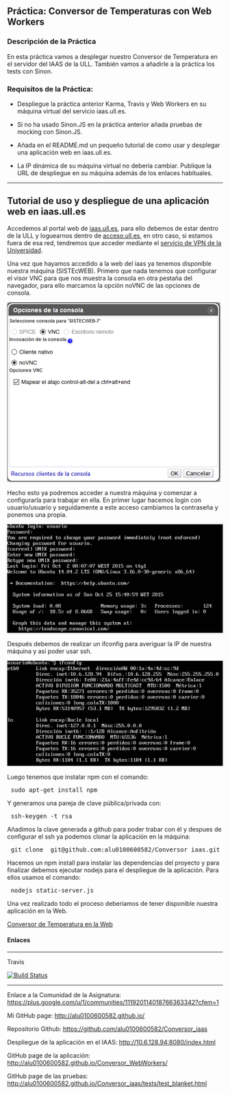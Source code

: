 ## Práctica: Conversor de Temperaturas con Web Workers

### Descripción de la Práctica

En esta práctica vamos a desplegar nuestro Conversor de Temperatura en el servidor del IAAS de la ULL. También vamos a añadirle a la práctica los tests con Sinon.

### Requisitos de la Práctica:

- Despliegue la práctica anterior Karma, Travis y Web Workers en su máquina virtual del servicio iaas.ull.es.

- Si no ha usado Sinon.JS en la práctica anterior añada pruebas de mocking con Sinon.JS.

- Añada en el README.md un pequeño tutorial de como usar y desplegar una aplicación web en iaas.ull.es.

- La IP dinámica de su máquina virtual no debería cambiar. Publique la URL de despliegue en su máquina además de los enlaces habituales.

---

## Tutorial de uso y despliegue de una aplicación web en iaas.ull.es


Accedemos al portal web de [iaas.ull.es](http://iaas.ull.es), para ello debemos de estar dentro de la ULL y loguearnos dentro de [acceso.ull.es](http://acceso.ull.es), en otro caso, si estamos fuera de esa red, tendremos que acceder mediante el [servicio de VPN de la Universidad](https://usuarios.ull.es/vpn/).

Una vez que hayamos accedido a la web del iaas ya tenemos disponible nuestra máquina (SISTEcWEB). Primero que nada tenemos que configurar el visor VNC para que nos muestra la consola en otra pestaña del navegador, para ello marcamos la opción noVNC de las opciones de consola.

![opciones](images/vnc.png)

Hecho esto ya podremos acceder a nuestra máquina y comenzar a configurarla para trabajar en ella.
En primer lugar hacemos login con usuario/usuario y seguidamente a este acceso cambiamos la contraseña y ponemos una propia.

![login](images/login.png)

Después debemos de realizar un ifconfig para averiguar la IP de nuestra máquina y así poder usar ssh.

![ifconfig](images/ifconfig.png)

Luego tenemos que instalar npm con el comando:

<pre> sudo apt-get install npm </pre>

Y generamos una pareja de clave pública/privada con:

<pre> ssh-keygen -t rsa </pre>

Añadimos la clave generada a github para poder trabar con él y despues de configurar el ssh ya podemos clonar la aplicación en la máquina:

<pre> git clone  git@github.com:alu0100600582/Conversor_iaas.git </pre>

Hacemos un npm install para instalar las dependencias del proyecto y para finalizar debemos ejecutar nodejs para el despliegue de la aplicación. Para ellos usamos el comando:

<pre> nodejs static-server.js </pre>

Una vez realizado todo el proceso deberiamos de tener disponible nuestra aplicación en la Web.

[Conversor de Temperatura en la Web](http://10.6.128.94:8080/index.html)



#### Enlaces

---

Travis

[![Build Status](https://travis-ci.org/alu0100600582/Conversor_WebWorkers.svg?branch=travis)](https://travis-ci.org/alu0100600582/Conversor_WebWorkers)


---
Enlace a la Comunidad de la Asignatura: https://plus.google.com/u/1/communities/111920114018766363342?cfem=1

Mi GitHub page: http://alu0100600582.github.io/

Repositorio Github: https://github.com/alu0100600582/Conversor_iaas

Despliegue de la aplicación en el IAAS: http://10.6.128.94:8080/index.html

GitHub page de la aplicación: http://alu0100600582.github.io/Conversor_WebWorkers/

GitHub page de las pruebas: http://alu0100600582.github.io/Conversor_iaas/tests/test_blanket.html

